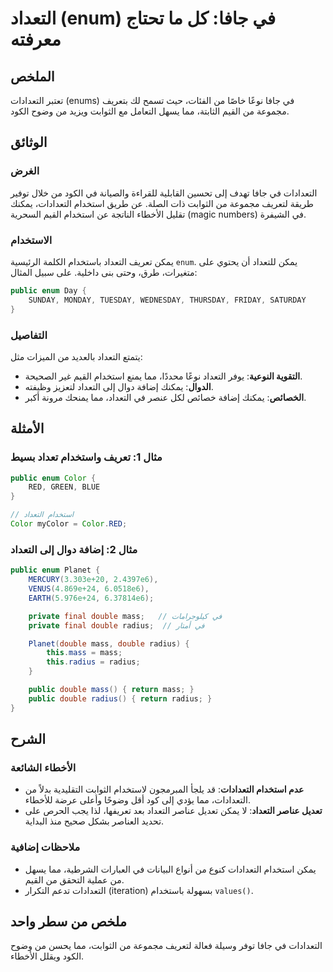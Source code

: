 <!--
Meta Description: # التعداد (enum) في جافا: كل ما تحتاج معرفته ## الملخص تعتبر التعدادات (enums) في جافا نوعًا خاصًا من الفئات، حيث تسمح لك بتعريف مجموعة من القيم الثاب...
Meta Keywords: التعداد, التعدادات, مما, استخدام, double
-->

# التعداد (enum) في جافا: كل ما تحتاج معرفته

## الملخص
تعتبر التعدادات (enums) في جافا نوعًا خاصًا من الفئات، حيث تسمح لك بتعريف مجموعة من القيم الثابتة، مما يسهل التعامل مع الثوابت ويزيد من وضوح الكود.

## الوثائق
### الغرض
التعدادات في جافا تهدف إلى تحسين القابلية للقراءة والصيانة في الكود من خلال توفير طريقة لتعريف مجموعة من الثوابت ذات الصلة. عن طريق استخدام التعدادات، يمكنك تقليل الأخطاء الناتجة عن استخدام القيم السحرية (magic numbers) في الشيفرة.

### الاستخدام
يمكن تعريف التعداد باستخدام الكلمة الرئيسية `enum`. يمكن للتعداد أن يحتوي على متغيرات، طرق، وحتى بنى داخلية. على سبيل المثال:

```java
public enum Day {
    SUNDAY, MONDAY, TUESDAY, WEDNESDAY, THURSDAY, FRIDAY, SATURDAY
}
```

### التفاصيل
يتمتع التعداد بالعديد من الميزات مثل:
- **التقوية النوعية**: يوفر التعداد نوعًا محددًا، مما يمنع استخدام القيم غير الصحيحة.
- **الدوال**: يمكنك إضافة دوال إلى التعداد لتعزيز وظيفته.
- **الخصائص**: يمكنك إضافة خصائص لكل عنصر في التعداد، مما يمنحك مرونة أكبر.

## الأمثلة
### مثال 1: تعريف واستخدام تعداد بسيط
```java
public enum Color {
    RED, GREEN, BLUE
}

// استخدام التعداد
Color myColor = Color.RED;
```

### مثال 2: إضافة دوال إلى التعداد
```java
public enum Planet {
    MERCURY(3.303e+20, 2.4397e6),
    VENUS(4.869e+24, 6.0518e6),
    EARTH(5.976e+24, 6.37814e6);

    private final double mass;   // في كيلوجرامات
    private final double radius;  // في أمتار

    Planet(double mass, double radius) {
        this.mass = mass;
        this.radius = radius;
    }

    public double mass() { return mass; }
    public double radius() { return radius; }
}
```

## الشرح
### الأخطاء الشائعة
- **عدم استخدام التعدادات**: قد يلجأ المبرمجون لاستخدام الثوابت التقليدية بدلاً من التعدادات، مما يؤدي إلى كود أقل وضوحًا وأعلى عرضة للأخطاء.
- **تعديل عناصر التعداد**: لا يمكن تعديل عناصر التعداد بعد تعريفها، لذا يجب الحرص على تحديد العناصر بشكل صحيح منذ البداية.

### ملاحظات إضافية
- يمكن استخدام التعدادات كنوع من أنواع البيانات في العبارات الشرطية، مما يسهل من عملية التحقق من القيم.
- التعدادات تدعم التكرار (iteration) بسهولة باستخدام `values()`.

## ملخص من سطر واحد
التعدادات في جافا توفر وسيلة فعالة لتعريف مجموعة من الثوابت، مما يحسن من وضوح الكود ويقلل الأخطاء.